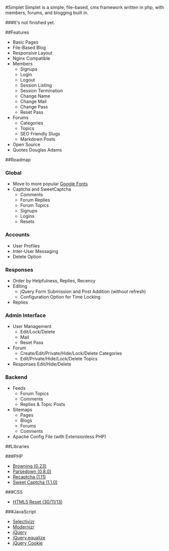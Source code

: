 #Simplet
Simplet is a simple, file-based, cms framework written in php, with members, forums, and blogging built in.

###It's not finished yet.

##Features
- Basic Pages
- File-Based Blog
- Responsive Layout
- Nginx Compatible
- Members
	- Signups
	- Login
	- Logout
	- Session Listing
	- Session Termination
	- Change Name
	- Change Mail
	- Change Pass
	- Reset Pass
- Forums
	- Categories
	- Topics
	- SEO Friendly Slugs
	- Markdown Posts
- Open Source
- Quotes Douglas Adams

##Roadmap

### Global
- Move to more popular [Google Fonts](//fonts.googleapis.com/css?family=Open+Sans300,400|Droid+Sans:400,700|Droid+Serif:400,700,400italic,700italic)
- Captcha and SweetCaptcha
	- Comments
	- Forum Replies
	- Forum Topics
	- Signups
	- Logins
	- Resets

### Accounts
- User Profiles
- Inter-User Messaging
- Delete Option

### Responses
- Order by Helpfulness, Replies, Recency
- Editing
	- jQuery Form Submission and Post Addition (without refresh)
	- Configuration Option for Time Locking
- Replies

### Admin Interface
- User Management
	- Edit/Lock/Delete
	- Mail
	- Reset Pass
- Forum
	- Create/Edit/Private/Hide/Lock/Delete Categories
	- Edit/Private/Hide/Lock/Delete Topics
- Responses Edit/Hide/Delete

### Backend
- Feeds
	- Forum Topics
	- Comments
	- Replies & Topic Posts
- Sitemaps
	- Pages
	- Blogs
	- Forums
	- Comments
- Apache Config File (with Extensionless PHP)

##Libraries

###PHP
- [Browning (0.23)](https://github.com/eustasy/browning-a-mailgun-script)
- [Parsedown (0.8.0)](https://github.com/erusev/parsedown)
- [Recaptcha (1.11)](https://www.google.com/recaptcha/admin)
- [Sweet Captcha (1.1.0)](http://sweetcaptcha.com/)

###CSS
- [HTML5 Reset (30/11/13)](https://github.com/murtaugh/HTML5-Reset)

###JavaScript
- [Selectivizr](https://github.com/keithclark/selectivizr)
- [Modernizr](http://modernizr.com/download/#-fontface-backgroundsize-borderradius-opacity-rgba-generatedcontent-csstransitions-printshiv-mq-teststyles-testprop-testallprops-prefixes-domprefixes)
- [jQuery](http://jquery.com/)
- [jQuery.equalize](http://labs.eustasy.org/jquery.equalize)
- [jQuery Cookie](https://github.com/carhartl/jquery-cookie)
